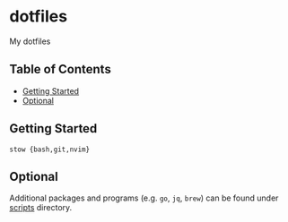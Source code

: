 # dotfiles

My dotfiles

## Table of Contents

<!-- vim-markdown-toc GFM -->

* [Getting Started](#getting-started)
* [Optional](#optional)

<!-- vim-markdown-toc -->

## Getting Started

```
stow {bash,git,nvim}
```

## Optional

Additional packages and programs (e.g. `go`, `jq`, `brew`) can be found under [scripts](./scripts) directory.
